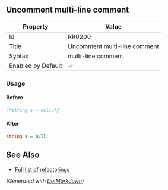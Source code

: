 ## Uncomment multi\-line comment

| Property           | Value                         |
| ------------------ | ----------------------------- |
| Id                 | RR0200                        |
| Title              | Uncomment multi\-line comment |
| Syntax             | multi\-line comment           |
| Enabled by Default | &#x2713;                      |

### Usage

#### Before

```csharp
/*string s = null;*/
```

#### After

```csharp
string s = null;
```

## See Also

* [Full list of refactorings](Refactorings.md)


*\(Generated with [DotMarkdown](http://github.com/JosefPihrt/DotMarkdown)\)*